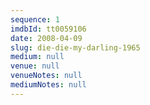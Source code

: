```yaml
---
sequence: 1
imdbId: tt0059106
date: 2008-04-09
slug: die-die-my-darling-1965
medium: null
venue: null
venueNotes: null
mediumNotes: null
---
```


